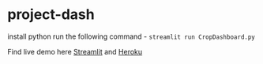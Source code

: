 # project-dash

install python
run the following command - `streamlit run CropDashboard.py`


Find live demo here [Streamlit](https://share.streamlit.io/siddhivtripathi/project-dash/main/CropDashboard.py) and [Heroku](https://crop-digital-solutions.herokuapp.com/)
